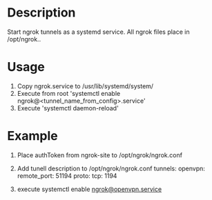 Description
=============

Start ngrok tunnels as a systemd service. All ngrok files place in /opt/ngrok..


Usage
============
1. Copy ngrok.service to /usr/lib/systemd/system/ 
2. Execute from root 'systemctl enable ngrok@<tunnel_name_from_config>.service'
3. Execute 'systemctl daemon-reload'


Example
============
1. Place authToken from ngrok-site to /opt/ngrok/ngrok.conf
2. Add tunell description to /opt/ngrok/ngrok.conf
	tunnels:
	  openvpn:
    	    remote_port: 51194
            proto:
             tcp: 1194
	
3. execute systemctl enable ngrok@openvpn.service


